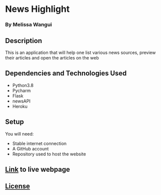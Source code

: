 # News Highlight
### By Melissa Wangui

## Description
This is an application that will help one list various news sources, preview their articles and open the articles on the web

## Dependencies and Technologies Used
* Python3.8
* Pycharm
* Flask
* newsAPI
* Heroku

## Setup
You will need:
* Stable internet connection
* A GitHub account
* Repository used to host the website

## [Link]( https://m-newshighlight.herokuapp.com/ ) to live webpage
## [License](https://github.com/melissa-koi/NewsHighlight/blob/main/LICENSE)
